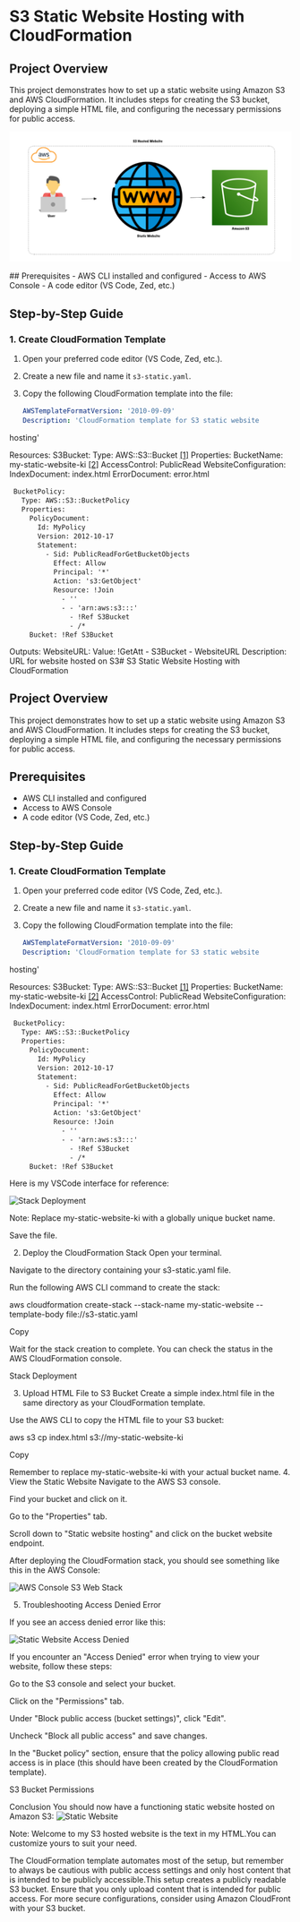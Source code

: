 # S3 Static Website Hosting with CloudFormation

## Project Overview
This project demonstrates how to set up a static website using 
Amazon S3 and AWS CloudFormation. It includes steps for 
creating the S3 bucket, deploying a simple HTML file, and 
configuring the necessary permissions for public access.
<p><img src="images/static-website-architecture.png" alt="Static 
Website Architecture"></p>
## Prerequisites
- AWS CLI installed and configured
- Access to AWS Console
- A code editor (VS Code, Zed, etc.)

## Step-by-Step Guide

### 1. Create CloudFormation Template
1. Open your preferred code editor (VS Code, Zed, etc.).
2. Create a new file and name it `s3-static.yaml`.
3. Copy the following CloudFormation template into the file:

   ```yaml
   AWSTemplateFormatVersion: '2010-09-09'
   Description: 'CloudFormation template for S3 static website 
hosting'
   
   Resources:
     S3Bucket:
       Type: AWS::S3::Bucket 
[[1]](https://community.aws/content/2cKdKbYy9fz0hIakU5tqf42siAA/hosting-my-static-website-in-an-aws-s3-bucket-part-1)
       Properties:
         BucketName: my-static-website-ki 
[[2]](https://docs.aws.amazon.com/AmazonS3/latest/userguide/WebsiteHosting.html)
         AccessControl: PublicRead
         WebsiteConfiguration:
           IndexDocument: index.html
           ErrorDocument: error.html
   
     BucketPolicy:
       Type: AWS::S3::BucketPolicy
       Properties:
         PolicyDocument:
           Id: MyPolicy
           Version: 2012-10-17
           Statement:
             - Sid: PublicReadForGetBucketObjects
               Effect: Allow
               Principal: '*'
               Action: 's3:GetObject'
               Resource: !Join 
                 - ''
                 - - 'arn:aws:s3:::'
                   - !Ref S3Bucket
                   - /*
         Bucket: !Ref S3Bucket
   
   Outputs:
     WebsiteURL:
       Value: !GetAtt 
         - S3Bucket
         - WebsiteURL
       Description: URL for website hosted on S3# 
S3 Static Website Hosting with CloudFormation

## Project Overview
This project demonstrates how to set up a static website using 
Amazon S3 and AWS CloudFormation. It includes steps for creating 
the S3 bucket, deploying a simple HTML file, and configuring the 
necessary permissions for public access.

## Prerequisites
- AWS CLI installed and configured
- Access to AWS Console
- A code editor (VS Code, Zed, etc.)

## Step-by-Step Guide

### 1. Create CloudFormation Template
1. Open your preferred code editor (VS Code, Zed, etc.).
2. Create a new file and name it `s3-static.yaml`.
3. Copy the following CloudFormation template into the file:

   ```yaml
   AWSTemplateFormatVersion: '2010-09-09'
   Description: 'CloudFormation template for S3 static website 
hosting'
   
   Resources:
     S3Bucket:
       Type: AWS::S3::Bucket 
[[1]](https://community.aws/content/2cKdKbYy9fz0hIakU5tqf42siAA/hosting-my-static-website-in-an-aws-s3-bucket-part-1)
       Properties:
         BucketName: my-static-website-ki 
[[2]](https://docs.aws.amazon.com/AmazonS3/latest/userguide/WebsiteHosting.html)
         AccessControl: PublicRead
         WebsiteConfiguration:
           IndexDocument: index.html
           ErrorDocument: error.html
   
     BucketPolicy:
       Type: AWS::S3::BucketPolicy
       Properties:
         PolicyDocument:
           Id: MyPolicy
           Version: 2012-10-17
           Statement:
             - Sid: PublicReadForGetBucketObjects
               Effect: Allow
               Principal: '*'
               Action: 's3:GetObject'
               Resource: !Join 
                 - ''
                 - - 'arn:aws:s3:::'
                   - !Ref S3Bucket
                   - /*
         Bucket: !Ref S3Bucket
  

Here is my VSCode interface for reference:

<img src="images/s3-stack-deployment.png" alt="Stack 
Deployment">

Note: Replace my-static-website-ki with a globally unique bucket 
name.

Save the file.

2. Deploy the CloudFormation Stack
Open your terminal.

Navigate to the directory containing your s3-static.yaml file.

Run the following AWS CLI command to create the stack:

aws cloudformation create-stack --stack-name my-static-website 
--template-body file://s3-static.yaml

Copy

Wait for the stack creation to complete. You can check the 
status in the AWS CloudFormation console.

Stack Deployment


3. Upload HTML File to S3 Bucket
Create a simple index.html file in the same directory as your 
CloudFormation template.

Use the AWS CLI to copy the HTML file to your S3 bucket:

aws s3 cp index.html s3://my-static-website-ki

Copy


Remember to replace my-static-website-ki with your actual bucket 
name.
4. View the Static Website
Navigate to the AWS S3 console.

Find your bucket and click on it.

Go to the "Properties" tab.

Scroll down to "Static website hosting" and click on the bucket 
website endpoint.

<p>After deploying the CloudFormation stack, you should see 
something like this in the AWS Console:</p>
<p><img src="images/aws-console-s3-web-stack.png" alt="AWS 
Console S3 Web Stack"></p>

5. Troubleshooting Access Denied Error
<p>If you see an access denied error like this:</p>
<p><img src="images/static-website-access-denied.png" 
alt="Static Website Access Denied"></p>
If you encounter an "Access Denied" error when trying to view 
your website, follow these steps:

Go to the S3 console and select your bucket.

Click on the "Permissions" tab.

Under "Block public access (bucket settings)", click "Edit".

Uncheck "Block all public access" and save changes.

In the "Bucket policy" section, ensure that the policy allowing 
public read access is in place (this should have been created by 
the CloudFormation template).

S3 Bucket Permissions

Conclusion
You should now have a functioning static website hosted on 
Amazon S3:
<img src="images/static-website.png" alt="Static Website">

Note: Welcome to my S3 hosted website is the text in my HTML.You 
can customize yours to suit your need.

The CloudFormation template automates most of the 
setup, but remember to always be cautious with public access 
settings and only host content that is intended to be publicly 
accessible.This setup creates a publicly readable S3 bucket. 
Ensure that you only upload content that is intended for public access. For 
more secure configurations, consider using Amazon CloudFront 
with your S3 bucket.



